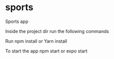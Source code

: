# sports
Sports app

Inside the project dir run the following commands

Run npm install
or
Yarn install

To start the app
npm start
or
expo start
